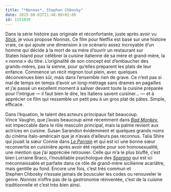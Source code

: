 ```yaml
---
title: "*Nonnas*, Stephen Chbosky"
date: 2025-08-03T21:48:08+02:00
id: 1151039
---
```


Dans la série histoire pas originale et réconfortante, juste après avoir vu [*Stick*](/serie/stick-apple-tv+/), je vous propose *Nonnas*. Ce film pour Netflix est basé sur une histoire vraie, ce qui ajoute une dimension à ce scénario assez incroyable d’un homme qui décide à la mort de sa mère d’ouvrir un restaurant sur Staten Island pour célébrer la cuisine italienne de sa mère et grand-mère, la « *nonna* » du titre. L’originalité de son concept est d’embaucher des grands-mères, pas la sienne, pour qu’elles préparent les plats de leur enfance. Commence un récit mignon tout plein, avec quelques déconvenues bien sûr, mais dans l’ensemble rien de grave. Ce n’est pas si mal de temps en temps d’avoir un long-métrage sans drames en pagailles et j’ai passé un excellent moment à saliver devant toute la cuisine préparée pour l’intrigue — il faut bien le dire, les Italiens savent cuisiner… — et à apprécier ce film qui ressemble un petit peu à un gros plat de pâtes. Simple, efficace.

Dans l’équation, le talent des acteurs principaux fait beaucoup. Vince Vaughn, que j’avais beaucoup aimé récemment dans [*Bad Monkey*](/serie/bad-monkey-apple-tv+/), est impeccable dans le rôle masculin principal, mais la palme revient aux actrices en cuisine. Susan Sarandon évidemment et quelques grands noms du cinéma italo-américain que je n’avais d’ailleurs pas reconnus. Talia Shire qui jouait la sœur Connie dans [*Le Parrain*](https://voiretmanger.fr/saga/le-parrain/) et qui est ici une bonne sœur reconvertie en cuisinière après avoir été rejetée pour son homosexualité, une mention que j’ai appréciée retrouver. Celle qui m’a le plus bluffé, c’est bien Lorraine Braco, l’inoubliable psychologue des [*Soprano*](https://voiretmanger.fr/soprano-chase-hbo/) qui est ici méconnaissable et parfaite dans ce rôle de grand-mère sicilienne acariâtre, mais gentille au fond. Encore une fois, c’est très commun et Stephen Chbosky n’essaie jamais de bousculer les codes ou renouveler le genre. *Nonnas* n’offre pas de la gastronomie réinventée, c’est de la cuisine traditionnelle et c’est très bien ainsi. 